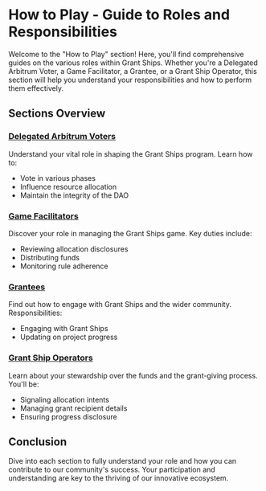 # How to Play - Guide to Roles and Responsibilities

Welcome to the "How to Play" section! Here, you'll find comprehensive guides on the various roles within Grant Ships. Whether you're a Delegated Arbitrum Voter, a Game Facilitator, a Grantee, or a Grant Ship Operator, this section will help you understand your responsibilities and how to perform them effectively.

## Sections Overview

### [Delegated Arbitrum Voters](/how-to-play/as-a-dao-mem)
Understand your vital role in shaping the Grant Ships program. Learn how to:
- Vote in various phases
- Influence resource allocation
- Maintain the integrity of the DAO

### [Game Facilitators](/how-to-play/as-a-faci)
Discover your role in managing the Grant Ships game. Key duties include:
- Reviewing allocation disclosures
- Distributing funds
- Monitoring rule adherence

### [Grantees](/how-to-play/as-a-grantee)
Find out how to engage with Grant Ships and the wider community. Responsibilities:
- Engaging with Grant Ships
- Updating on project progress

### [Grant Ship Operators](/how-to-play/as-a-gs-op)
Learn about your stewardship over the funds and the grant-giving process. You'll be:
- Signaling allocation intents
- Managing grant recipient details
- Ensuring progress disclosure

## Conclusion

Dive into each section to fully understand your role and how you can contribute to our community's success. Your participation and understanding are key to the thriving of our innovative ecosystem.

